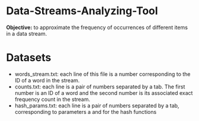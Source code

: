 # Data-Streams-Analyzing-Tool
**Objective:** to approximate the frequency of occurrences of different items in a data stream.

# Datasets
* words_stream.txt: each line of this file is a number corresponding to the ID of a word in the stream.
* counts.txt: each line is a pair of numbers separated by a tab. The first number is an ID of a word and the second number is its associated exact frequency count in the stream.
* hash_params.txt: each line is a pair of numbers separated by a tab, corresponding to parameters a and for the hash functions
